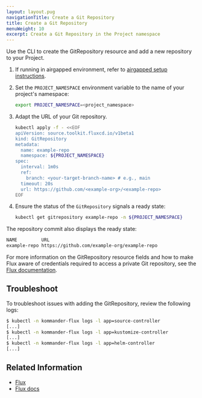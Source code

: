 ```yaml
---
layout: layout.pug
navigationTitle: Create a Git Repository
title: Create a Git Repository
menuWeight: 10
excerpt: Create a Git Repository in the Project namespace
---
```


Use the CLI to create the GitRepository resource and add a new repository to your Project.

1. If running in airgapped environment, refer to [airgapped setup instructions](../../../../../install/air-gapped/catalog).

1.  Set the `PROJECT_NAMESPACE` environment variable to the name of your project's namespace:

    ```sh
    export PROJECT_NAMESPACE=<project_namespace>
    ```

1.  Adapt the URL of your Git repository.

    ```sh
    kubectl apply -f - <<EOF
    apiVersion: source.toolkit.fluxcd.io/v1beta1
    kind: GitRepository
    metadata:
      name: example-repo
      namespace: ${PROJECT_NAMESPACE}
    spec:
      interval: 1m0s
      ref:
        branch: <your-target-branch-name> # e.g., main
      timeout: 20s
      url: https://github.com/<example-org>/<example-repo>
    EOF
    ```

1.  Ensure the status of the `GitRepository` signals a ready state:

    ```sh
    kubectl get gitrepository example-repo -n ${PROJECT_NAMESPACE}
    ```

The repository commit also displays the ready state:

```sh
NAME         URL                                                        READY   STATUS                                                              AGE
example-repo https://github.com/example-org/example-repo                True    Fetched revision: master/6c54bd1722604bd03d25dcac7a31c44ff4e03c6a   11m
```

For more information on the GitRepository resource fields and how to make Flux aware of credentials required to access a private Git repository, see the [Flux documentation][flux_gitrepo].

## Troubleshoot

To troubleshoot issues with adding the GitRepository, review the following logs:

```sh
$ kubectl -n kommander-flux logs -l app=source-controller
[...]
$ kubectl -n kommander-flux logs -l app=kustomize-controller
[...]
$ kubectl -n kommander-flux logs -l app=helm-controller
[...]
```

## Related Information

- [Flux][flux_website]
- [Flux docs][flux_docs]

[flux_gitrepo]: https://fluxcd.io/docs/components/source/gitrepositories/
[flux_website]: https://fluxcd.io
[flux_docs]: https://fluxcd.io/docs
